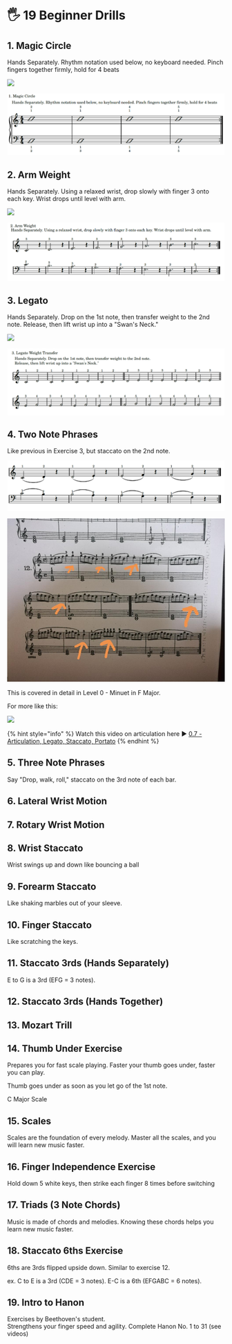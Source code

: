 # 🖐 19 Beginner Drills

## 1. Magic Circle

Hands Separately. Rhythm notation used below, no keyboard needed. Pinch fingers together firmly, hold for 4 beats

![](https://embed-fastly.wistia.com/deliveries/0188d42bd9771acd683777b3791dd9c62ad0da7d.jpg?image_play_button_size=2x&image_crop_resized=960x540&image_play_button=1&image_play_button_color=000000e0)

![](../../../.gitbook/assets/image%20%2862%29.png)

## 2. Arm Weight

Hands Separately. Using a relaxed wrist, drop slowly with finger 3 onto each key. Wrist drops until level with arm.

![](https://embedwistia-a.akamaihd.net/deliveries/2775b693b540931932c9ee7947de5d38ff0be579.jpg?image_play_button_size=2x&image_crop_resized=960x540&image_play_button=1&image_play_button_color=000000e0)



![](../../../.gitbook/assets/image%20%2854%29.png)

## 3. Legato

Hands Separately. Drop on the 1st note, then transfer weight to the 2nd note. Release, then lift wrist up into a "Swan's Neck."

![](https://embed-fastly.wistia.com/deliveries/e14edc807fdb6633b05cdbca39320be90011ae17.jpg?image_play_button_size=2x&image_crop_resized=960x540&image_play_button=1&image_play_button_color=000000e0)



![](../../../.gitbook/assets/image%20%2857%29.png)



## 4. Two Note Phrases

Like previous in Exercise 3, but staccato on the 2nd note.





![](../../../.gitbook/assets/image%20%2855%29.png)

![](../../../.gitbook/assets/image%20%2861%29.png)



This is covered in detail in Level 0 - Minuet in F Major. 

For more like this:

![](https://embedwistia-a.akamaihd.net/deliveries/99d15e0675ac5560da2e7e8d81639fc3f740168b.jpg?image_play_button_size=2x&image_crop_resized=960x540&image_play_button=1&image_play_button_color=000000e0)

{% hint style="info" %}
Watch this video on articulation here ▶  [0.7 - Articulation, Legato, Staccato, Portato](https://courses.easypianohacks.com/courses/classical-piano-in-10-levels/597973-0c-repertoire/1989328-0-7-articulation-legato-staccato-portato?wvideo=v1he9nfvi2)
{% endhint %}



## 5. Three Note Phrases

Say "Drop, walk, roll," staccato on the 3rd note of each bar.





## 6. Lateral Wrist Motion









## 7. Rotary Wrist Motion





## 8. Wrist Staccato

Wrist swings up and down like bouncing a ball





## 9. Forearm Staccato

Like shaking marbles out of your sleeve.



##  10. Finger Staccato

Like scratching the keys.





## 11. Staccato 3rds \(Hands Separately\)

E to G is a 3rd \(EFG = 3 notes\).







## 12. Staccato 3rds \(Hands Together\)





 

## 13. Mozart Trill









## 14. Thumb Under Exercise

Prepares you for fast scale playing. Faster your thumb goes under, faster you can play.









Thumb goes under as soon as you let go of the 1st note.







C Major Scale





## 15. Scales



Scales are the foundation of every melody. Master all the scales, and you will learn new music faster.









## 16. Finger Independence Exercise

Hold down 5 white keys, then strike each finger 8 times before switching





## 17. Triads \(3 Note Chords\)

Music is made of chords and melodies. Knowing these chords helps you learn new music faster.







## 18. Staccato 6ths Exercise

6ths are 3rds flipped upside down. Similar to exercise 12.   
  
ex. C to E is a 3rd \(CDE = 3 notes\). E-C is a 6th \(EFGABC = 6 notes\).





## 19. Intro to Hanon 

Exercises by Beethoven's student.   
Strengthens your finger speed and agility. Complete Hanon No. 1 to 31 \(see videos\)



